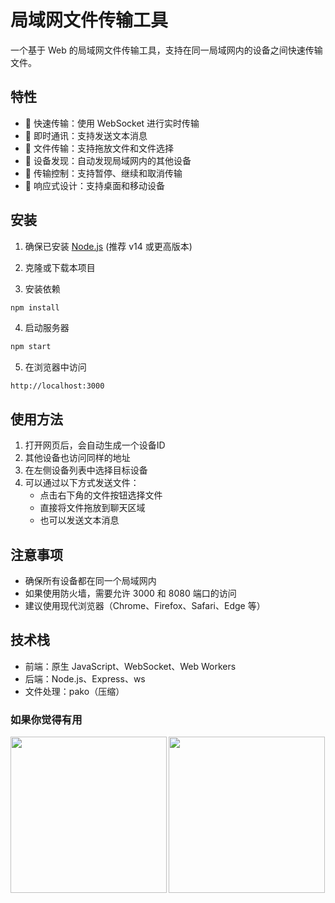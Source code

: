 # 局域网文件传输工具

一个基于 Web 的局域网文件传输工具，支持在同一局域网内的设备之间快速传输文件。

## 特性

- 🚀 快速传输：使用 WebSocket 进行实时传输
- 💬 即时通讯：支持发送文本消息
- 📁 文件传输：支持拖放文件和文件选择
- 🎯 设备发现：自动发现局域网内的其他设备
- 🔄 传输控制：支持暂停、继续和取消传输
- 📱 响应式设计：支持桌面和移动设备

## 安装

1. 确保已安装 [Node.js](https://nodejs.org/) (推荐 v14 或更高版本)

2. 克隆或下载本项目

3. 安装依赖
```bash
npm install
```

4. 启动服务器
```bash
npm start
```

5. 在浏览器中访问
```
http://localhost:3000
```

## 使用方法

1. 打开网页后，会自动生成一个设备ID
2. 其他设备也访问同样的地址
3. 在左侧设备列表中选择目标设备
4. 可以通过以下方式发送文件：
   - 点击右下角的文件按钮选择文件
   - 直接将文件拖放到聊天区域
   - 也可以发送文本消息

## 注意事项

- 确保所有设备都在同一个局域网内
- 如果使用防火墙，需要允许 3000 和 8080 端口的访问
- 建议使用现代浏览器（Chrome、Firefox、Safari、Edge 等）

## 技术栈

- 前端：原生 JavaScript、WebSocket、Web Workers
- 后端：Node.js、Express、ws
- 文件处理：pako（压缩）


### 如果你觉得有用
<p>
<img src="https://github.com/skci/VLPR/assets/31680619/2629fe59-24b6-464b-901a-6c63d332a083"  align = "left"  height="250" />
<img src="https://github.com/skci/VLPR/assets/31680619/003cf061-e4f6-478f-8e20-6b891a0255ff"  align = "center"  height="250" />
</p>
